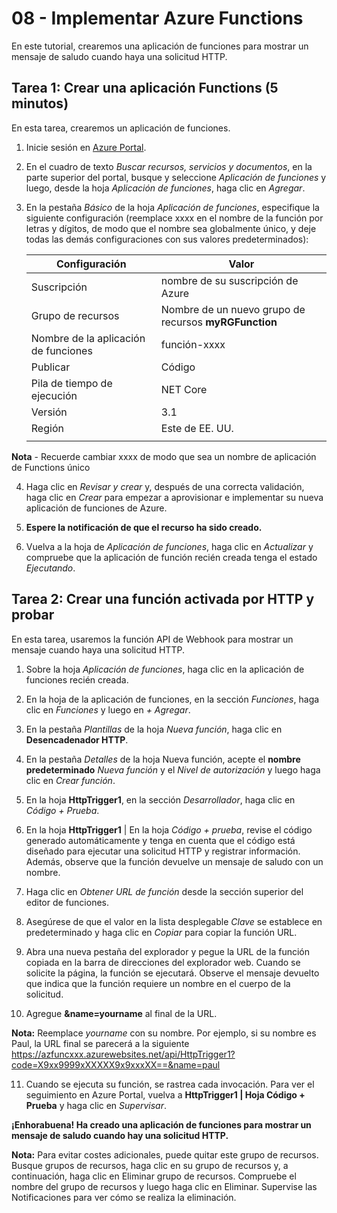 # 08 - Implementar Azure Functions
En este tutorial, crearemos una aplicación de funciones para mostrar un mensaje de saludo cuando haya una solicitud HTTP.

## Tarea 1: Crear una aplicación Functions (5 minutos)
En esta tarea, crearemos un aplicación de funciones.

  1. Inicie sesión en [Azure Portal](https://portal.azure.com/).

  2. En el cuadro de texto *Buscar recursos, servicios y documentos*, en la parte superior del portal, busque y seleccione *Aplicación de funciones* y luego, desde la hoja *Aplicación de funciones*, haga clic en *Agregar*.

  3. En la pestaña *Básico* de la hoja *Aplicación de funciones*, especifique la siguiente configuración (reemplace xxxx en el nombre de la función por letras y dígitos, de modo que el nombre sea globalmente único, y deje todas las demás configuraciones con sus valores predeterminados):

      | Configuración	| Valor |
      |  -- | -- |
      | Suscripción	| nombre de su suscripción de Azure |
      | Grupo de recursos	| Nombre de un nuevo grupo de recursos **myRGFunction**
      | Nombre de la aplicación de funciones |	función-xxxx |
      | Publicar | Código |
      | Pila de tiempo de ejecución |	NET Core |
      | Versión	| 3.1 |
      | Región	| Este de EE. UU. |
      | | |

   **Nota** - Recuerde cambiar xxxx de modo que sea un nombre de aplicación de Functions único

  4. Haga clic en *Revisar y crear* y, después de una correcta validación, haga clic en *Crear* para empezar a aprovisionar e implementar su nueva aplicación de funciones de Azure.

  5. **Espere la notificación de que el recurso ha sido creado.**

  6. Vuelva a la hoja de *Aplicación de funciones*, haga clic en *Actualizar* y compruebe que la aplicación de función recién creada tenga el estado *Ejecutando*.

## Tarea 2: Crear una función activada por HTTP y probar
En esta tarea, usaremos la función API de Webhook para mostrar un mensaje cuando haya una solicitud HTTP.

  1. Sobre la hoja *Aplicación de funciones*, haga clic en la aplicación de funciones recién creada.

  2. En la hoja de la aplicación de funciones, en la sección *Funciones*, haga clic en *Funciones* y luego en *+ Agregar*.


  3. En la pestaña *Plantillas* de la hoja *Nueva función*, haga clic en **Desencadenador HTTP**.

  4. En la pestaña *Detalles* de la hoja Nueva función, acepte el **nombre predeterminado** *Nueva función* y el *Nivel de autorización* y luego haga clic en *Crear función*.


  5. En la hoja **HttpTrigger1**, en la sección *Desarrollador*, haga clic en *Código + Prueba*.

  6. En la hoja **HttpTrigger1** | En la hoja *Código + prueba*, revise el código generado automáticamente y tenga en cuenta que el código está diseñado para ejecutar una solicitud HTTP y registrar información. Además, observe que la función devuelve un mensaje de saludo con un nombre.


  7. Haga clic en *Obtener URL de función* desde la sección superior del editor de funciones.

  8. Asegúrese de que el valor en la lista desplegable *Clave* se establece en predeterminado y haga clic en *Copiar* para copiar la función URL.

  9. Abra una nueva pestaña del explorador y pegue la URL de la función copiada en la barra de direcciones del explorador web. Cuando se solicite la página, la función se ejecutará. Observe el mensaje devuelto que indica que la función requiere un nombre en el cuerpo de la solicitud.

  10. Agregue **&name=yourname** al final de la URL.

  **Nota:** Reemplace *yourname* con su nombre. Por ejemplo, si su nombre es Paul, la URL final se parecerá a la siguiente https://azfuncxxx.azurewebsites.net/api/HttpTrigger1?code=X9xx9999xXXXXX9x9xxxXX==&name=paul


  11. Cuando se ejecuta su función, se rastrea cada invocación. Para ver el seguimiento en Azure Portal, vuelva a **HttpTrigger1 | Hoja Código + Prueba** y haga clic en *Supervisar*.


  **¡Enhorabuena! Ha creado una aplicación de funciones para mostrar un mensaje de saludo cuando hay una solicitud HTTP.**

  **Nota:** Para evitar costes adicionales, puede quitar este grupo de recursos. Busque grupos de recursos, haga clic en su grupo de recursos y, a continuación, haga clic en Eliminar grupo de recursos. Compruebe el nombre del grupo de recursos y luego haga clic en Eliminar. Supervise las Notificaciones para ver cómo se realiza la eliminación.
